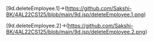 [9d.deleteEmployee.1]->(https://github.com/Sakshi-BK/4AL22CS125/blob/main/9d.jsp/deleteEmployee.1.png)

[9d.deleteEmployee.2]->(https://github.com/Sakshi-BK/4AL22CS125/blob/main/9d.jsp/deleteEmployee.2.png)
